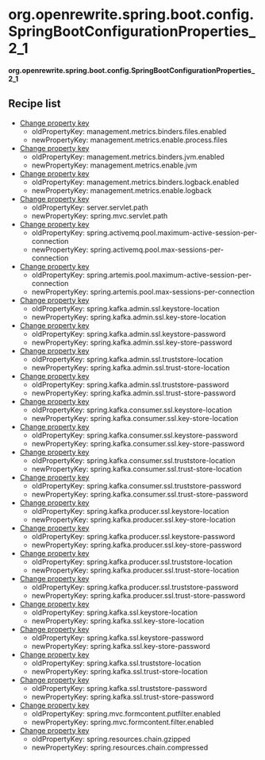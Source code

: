 # org.openrewrite.spring.boot.config.SpringBootConfigurationProperties_2_1

**org.openrewrite.spring.boot.config.SpringBootConfigurationProperties\_2\_1**  

## Recipe list

* [Change property key](../../../properties/changepropertykey.md)
  * oldPropertyKey: management.metrics.binders.files.enabled
  * newPropertyKey: management.metrics.enable.process.files
* [Change property key](../../../properties/changepropertykey.md)
  * oldPropertyKey: management.metrics.binders.jvm.enabled
  * newPropertyKey: management.metrics.enable.jvm
* [Change property key](../../../properties/changepropertykey.md)
  * oldPropertyKey: management.metrics.binders.logback.enabled
  * newPropertyKey: management.metrics.enable.logback
* [Change property key](../../../properties/changepropertykey.md)
  * oldPropertyKey: server.servlet.path
  * newPropertyKey: spring.mvc.servlet.path
* [Change property key](../../../properties/changepropertykey.md)
  * oldPropertyKey: spring.activemq.pool.maximum-active-session-per-connection
  * newPropertyKey: spring.activemq.pool.max-sessions-per-connection
* [Change property key](../../../properties/changepropertykey.md)
  * oldPropertyKey: spring.artemis.pool.maximum-active-session-per-connection
  * newPropertyKey: spring.artemis.pool.max-sessions-per-connection
* [Change property key](../../../properties/changepropertykey.md)
  * oldPropertyKey: spring.kafka.admin.ssl.keystore-location
  * newPropertyKey: spring.kafka.admin.ssl.key-store-location
* [Change property key](../../../properties/changepropertykey.md)
  * oldPropertyKey: spring.kafka.admin.ssl.keystore-password
  * newPropertyKey: spring.kafka.admin.ssl.key-store-password
* [Change property key](../../../properties/changepropertykey.md)
  * oldPropertyKey: spring.kafka.admin.ssl.truststore-location
  * newPropertyKey: spring.kafka.admin.ssl.trust-store-location
* [Change property key](../../../properties/changepropertykey.md)
  * oldPropertyKey: spring.kafka.admin.ssl.truststore-password
  * newPropertyKey: spring.kafka.admin.ssl.trust-store-password
* [Change property key](../../../properties/changepropertykey.md)
  * oldPropertyKey: spring.kafka.consumer.ssl.keystore-location
  * newPropertyKey: spring.kafka.consumer.ssl.key-store-location
* [Change property key](../../../properties/changepropertykey.md)
  * oldPropertyKey: spring.kafka.consumer.ssl.keystore-password
  * newPropertyKey: spring.kafka.consumer.ssl.key-store-password
* [Change property key](../../../properties/changepropertykey.md)
  * oldPropertyKey: spring.kafka.consumer.ssl.truststore-location
  * newPropertyKey: spring.kafka.consumer.ssl.trust-store-location
* [Change property key](../../../properties/changepropertykey.md)
  * oldPropertyKey: spring.kafka.consumer.ssl.truststore-password
  * newPropertyKey: spring.kafka.consumer.ssl.trust-store-password
* [Change property key](../../../properties/changepropertykey.md)
  * oldPropertyKey: spring.kafka.producer.ssl.keystore-location
  * newPropertyKey: spring.kafka.producer.ssl.key-store-location
* [Change property key](../../../properties/changepropertykey.md)
  * oldPropertyKey: spring.kafka.producer.ssl.keystore-password
  * newPropertyKey: spring.kafka.producer.ssl.key-store-password
* [Change property key](../../../properties/changepropertykey.md)
  * oldPropertyKey: spring.kafka.producer.ssl.truststore-location
  * newPropertyKey: spring.kafka.producer.ssl.trust-store-location
* [Change property key](../../../properties/changepropertykey.md)
  * oldPropertyKey: spring.kafka.producer.ssl.truststore-password
  * newPropertyKey: spring.kafka.producer.ssl.trust-store-password
* [Change property key](../../../properties/changepropertykey.md)
  * oldPropertyKey: spring.kafka.ssl.keystore-location
  * newPropertyKey: spring.kafka.ssl.key-store-location
* [Change property key](../../../properties/changepropertykey.md)
  * oldPropertyKey: spring.kafka.ssl.keystore-password
  * newPropertyKey: spring.kafka.ssl.key-store-password
* [Change property key](../../../properties/changepropertykey.md)
  * oldPropertyKey: spring.kafka.ssl.truststore-location
  * newPropertyKey: spring.kafka.ssl.trust-store-location
* [Change property key](../../../properties/changepropertykey.md)
  * oldPropertyKey: spring.kafka.ssl.truststore-password
  * newPropertyKey: spring.kafka.ssl.trust-store-password
* [Change property key](../../../properties/changepropertykey.md)
  * oldPropertyKey: spring.mvc.formcontent.putfilter.enabled
  * newPropertyKey: spring.mvc.formcontent.filter.enabled
* [Change property key](../../../properties/changepropertykey.md)
  * oldPropertyKey: spring.resources.chain.gzipped
  * newPropertyKey: spring.resources.chain.compressed
